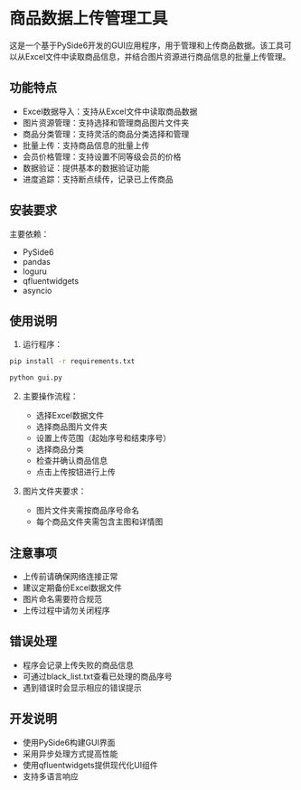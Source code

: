 # 商品数据上传管理工具

这是一个基于PySide6开发的GUI应用程序，用于管理和上传商品数据。该工具可以从Excel文件中读取商品信息，并结合图片资源进行商品信息的批量上传管理。

## 功能特点

- Excel数据导入：支持从Excel文件中读取商品数据
- 图片资源管理：支持选择和管理商品图片文件夹
- 商品分类管理：支持灵活的商品分类选择和管理
- 批量上传：支持商品信息的批量上传
- 会员价格管理：支持设置不同等级会员的价格
- 数据验证：提供基本的数据验证功能
- 进度追踪：支持断点续传，记录已上传商品

## 安装要求

主要依赖：
- PySide6
- pandas
- loguru
- qfluentwidgets
- asyncio

## 使用说明

1. 运行程序：
```bash
pip install -r requirements.txt
```

```bash
python gui.py
```

2. 主要操作流程：
   - 选择Excel数据文件
   - 选择商品图片文件夹
   - 设置上传范围（起始序号和结束序号）
   - 选择商品分类
   - 检查并确认商品信息
   - 点击上传按钮进行上传

3. 图片文件夹要求：
   - 图片文件夹需按商品序号命名
   - 每个商品文件夹需包含主图和详情图

## 注意事项

- 上传前请确保网络连接正常
- 建议定期备份Excel数据文件
- 图片命名需要符合规范
- 上传过程中请勿关闭程序

## 错误处理

- 程序会记录上传失败的商品信息
- 可通过black_list.txt查看已处理的商品序号
- 遇到错误时会显示相应的错误提示

## 开发说明

- 使用PySide6构建GUI界面
- 采用异步处理方式提高性能
- 使用qfluentwidgets提供现代化UI组件
- 支持多语言响应

